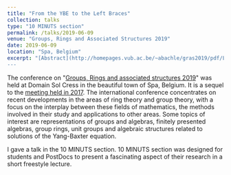 ```yaml
---
title: "From the YBE to the Left Braces"
collection: talks
type: "10 MINUTS section"
permalink: /talks/2019-06-09
venue: "Groups, Rings and Associated Structures 2019"
date: 2019-06-09
location: "Spa, Belgium"
excerpt: "[Abstract](http://homepages.vub.ac.be/~abachle/gras2019/pdf/Lau.pdf), [Slides](http://homepages.vub.ac.be/~abachle/gras2019/slides/Lau_Slides_GRAS2019.pdf)
---
```


The conference on "[Groups, Rings and associated structures 2019](http://homepages.vub.ac.be/~abachle/gras2019/)" was held at Domain Sol Cress in the beautiful town of Spa, Belgium. It is a sequel to the [meeting held in 2017](http://homepages.vub.ac.be/~abachle/gryb/). The international conference concentrates on recent developments in the areas of ring theory and group theory, with a focus on the interplay between these fields of mathematics, the methods involved in their study and applications to other areas. Some topics of interest are representations of groups and algebras, finitely presented algebras, group rings, unit groups and algebraic structures related to solutions of the Yang-Baxter equation.

I gave a talk in the 10 MINUTS section. 10 MINUTS section was designed for students and PostDocs to present a fascinating aspect of their research in a short freestyle lecture. 
